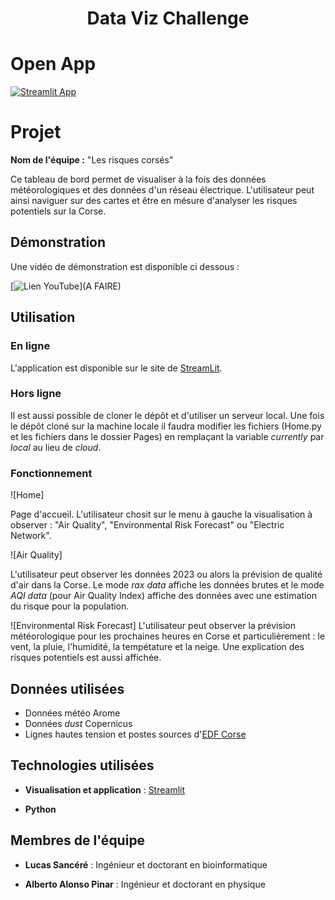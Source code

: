 

<center> <h1>Data Viz Challenge</h1> </center>


# Open App

[![Streamlit App](https://static.streamlit.io/badges/streamlit_badge_black_white.svg)](https://data-viz-challenge-2024.streamlit.app/)

# Projet 

**Nom de l'équipe :** "Les risques corsés" 

Ce tableau de bord permet de visualiser à la fois des données météorologiques et des données d'un réseau électrique. L'utilisateur peut ainsi naviguer sur des cartes et être en mésure d'analyser les risques potentiels sur la Corse.

## Démonstration

Une vidéo de démonstration est disponible ci dessous :

[![Lien YouTube](https://static.streamlit.io/badges/streamlit_badge_black_white.svg)](A FAIRE)

## Utilisation

### En ligne

L'application est disponible sur le site de [StreamLit](https://data-viz-challenge-2024.streamlit.app/).

### Hors ligne

Il est aussi possible de cloner le dépôt et d'utiliser un serveur local.
Une fois le dépôt cloné sur la machine locale il faudra modifier les fichiers (Home.py et les fichiers dans le dossier Pages) en remplaçant la variable _currently_ par _local_ au lieu de _cloud_.

### Fonctionnement
![Home]

Page d'accueil.
L'utilisateur chosit sur le menu à gauche la visualisation à observer : "Air Quality", "Environmental Risk Forecast" ou "Electric Network".

![Air Quality]

L'utilisateur peut observer les données 2023 ou alors la prévision de qualité d'air dans la Corse.
Le mode _rax data_ affiche les données brutes et le mode _AQI data_ (pour Air Quality Index) affiche des données avec une estimation du risque pour la population.

![Environmental Risk Forecast]
L'utilisateur peut observer la prévision météorologique pour les prochaines heures en Corse et particulièrement : le vent, la pluie, l'humidité, la tempétature et la neige.
Une explication des risques potentiels est aussi affichée.

## Données utilisées

- Données météo Arome
- Données _dust_ Copernicus
- Lignes hautes tension et postes sources d'[EDF Corse](https://opendata-corse.edf.fr)

## Technologies utilisées

- **Visualisation et application** : [Streamlit](https://streamlit.io/)

- **Python**

## Membres de l'équipe

- **Lucas Sancéré** : Ingénieur et doctorant en bioinformatique

- **Alberto Alonso Pinar** : Ingénieur et doctorant en physique

